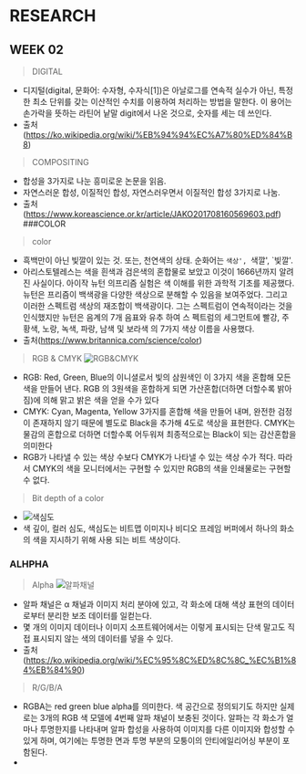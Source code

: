 # RESEARCH
## WEEK 02
> DIGITAL
* 디지털(digital, 문화어: 수자형, 수자식[1])은 아날로그를 연속적 실수가 아닌, 특정한 최소 단위를 갖는 이산적인 수치를 이용하여 처리하는 방법을 말한다.
이 용어는 손가락을 뜻하는 라틴어 낱말 digit에서 나온 것으로, 숫자를 세는 데 쓰인다.
* 출처(https://ko.wikipedia.org/wiki/%EB%94%94%EC%A7%80%ED%84%B8)
> COMPOSITING
* 합성을 3가지로 나눈 흥미로운 논문을 읽음.
* 자연스러운 합성, 이질적인 합성, 자연스러우면서 이질적인 합성 3가지로 나눔.
* 출처 (https://www.koreascience.or.kr/article/JAKO201708160569603.pdf)
###COLOR
>color
* 흑백만이 아닌 빛깔이 있는 것. 또는, 천연색의 상태. 순화어는 `색상', `색깔', `빛깔'.
* 아리스토텔레스는 색을 흰색과 검은색의 혼합물로 보았고 이것이 1666년까지 알려진 사실이다.
 아이작 뉴턴 의프리즘 실험은 색 이해를 위한 과학적 기초를 제공했다. 
뉴턴은 프리즘이 백색광을 다양한 색상으로 분해할 수 있음을 보여주었다.
그리고 이러한 스펙트럼 색상의 재조합이 백색광이다. 그는 스펙트럼이 연속적이라는 것을 인식했지만  뉴턴은 음계의 7개 음표와 유추 하여 스
펙트럼의 세그먼트에 빨강, 주황색, 노랑, 녹색, 파랑, 남색 및 보라색 의 7가지 색상 이름을 사용했다.
* 출처(https://www.britannica.com/science/color)
>RGB & CMYK
> ![RGB&CMYK](https://lh3.googleusercontent.com/proxy/sT3f7mb8gaFPU9yJf4J8J28oaOOpS4scGX_zsrB0LlJVXTsLtwLTB-wSxuEBbfBIbKgAS7O_Y1PWi85pY3aUsdu1)
* RGB: Red, Green, Blue의 이니셜로서 빛의 삼원색인 이 3가지 색을 혼합해 모든 색을 만들어 낸다. RGB 의 3원색을 혼합하게 되면 가산혼합(더하면 더할수록 밝아짐)에 의해 맑고 밝은 색을 얻을 수가 있다
* CMYK: Cyan, Magenta, Yellow 3가지를 혼합해 색을 만들어 내며, 완전한 검정이 존재하지 않기 때문에 별도로 Black을 추가해 4도로 색상을 표현한다. CMYK는 물감의 혼합으로 더하면 더할수록 어두워져 최종적으로는 Black이 되는 감산혼합을 의미한다
* RGB가 나타낼 수 있는 색상 수보다 CMYK가 나타낼 수 있는 색상 수가 적다. 따라서 CMYK의 색을 모니터에서는 구현할 수 있지만 RGB의 색을 인쇄물로는 구현할 수 없다.
>Bit depth of a color
* ![색심도](http://blog.lgdisplay.com/lgdisplay/wp-content/uploads/2014/04/20140415_Color-depth_02.jpg)
* 색 깊이, 컬러 심도, 색심도는 비트맵 이미지나 비디오 프레임 버퍼에서 하나의 화소의 색을 지시하기 위해 사용 되는 비트 색상이다.
### ALHPHA
>Alpha
![알파채널](https://t3.ftcdn.net/jpg/02/96/05/52/360_F_296055218_RXc721N9fSYIz3sEV7QALYquMVP31jdJ.jpg)
* 알파 채널은 α 채널과 이미지 처리 분야에 있고, 각 화소에 대해 색상 표현의 데이터로부터 분리한 보조 데이터를 일컫는다.
* 몇 개의 이미지 데이터나 이미지 소프트웨어에서는 이렇게 표시되는 단색 말고도 직접 표시되지 않는 색의 데이터를 넣을 수 있다.
* 출처(https://ko.wikipedia.org/wiki/%EC%95%8C%ED%8C%8C_%EC%B1%84%EB%84%90)
>R/G/B/A
* RGBA는 red green blue alpha를 의미한다. 색 공간으로 정의되기도 하지만 실제로는 3개의 RGB 색 모델에 4번째 알파 채널이 보충된 것이다. 알파는 각 화소가 얼마나 투명한지를 나타내며 알파 합성을 사용하여 이미지를 다른 이미지와 합성할 수 있게 하며, 여기에는 투명한 면과 투명 부분의 모퉁이의 안티에일리어싱 부분이 포함된다.
* 
